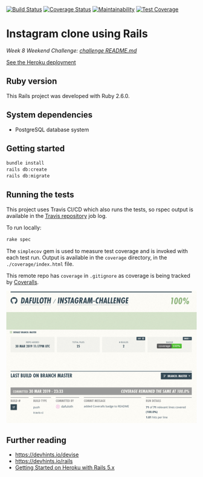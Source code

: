 [![Build Status](https://travis-ci.org/dafuloth/instagram-challenge.svg?branch=master)](https://travis-ci.org/dafuloth/instagram-challenge) 
[![Coverage Status](https://coveralls.io/repos/github/dafuloth/instagram-challenge/badge.svg?branch=master)](https://coveralls.io/github/dafuloth/instagram-challenge?branch=master)
[![Maintainability](https://api.codeclimate.com/v1/badges/7dddaa400f33d854d758/maintainability)](https://codeclimate.com/github/dafuloth/instagram-challenge/maintainability)
[![Test Coverage](https://api.codeclimate.com/v1/badges/7dddaa400f33d854d758/test_coverage)](https://codeclimate.com/github/dafuloth/instagram-challenge/test_coverage)

# Instagram clone using Rails

_Week 8 Weekend Challenge: [challenge README.md](./challenge_README.md)_

[See the Heroku deployment](https://dt-instaclonegram.herokuapp.com/)

## Ruby version

This Rails project was developed with Ruby 2.6.0.

## System dependencies

* PostgreSQL database system

## Getting started

```bash
bundle install
rails db:create
rails db:migrate

```

## Running the tests

This project uses Travis CI/CD which also runs the tests, so rspec output is available in the [Travis repository](https://travis-ci.org/dafuloth/instagram-challenge) job log.

To run locally:

```bash
rake spec

```

The `simplecov` gem is used to measure test coverage and is invoked with each test run. Output is available in the `coverage` directory, in the `./coverage/index.html` file.

This remote repo has `coverage` in `.gitignore` as coverage is being tracked by [Coveralls](https://coveralls.io/github/dafuloth/instagram-challenge).

![Tracking coverage with Coveralls](./coverage.png)

## Further reading

* https://devhints.io/devise
* https://devhints.io/rails
* [Getting Started on Heroku with Rails 5.x](https://devcenter.heroku.com/articles/getting-started-with-rails5)
